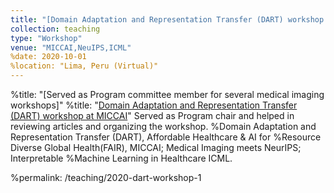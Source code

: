 ```yaml
---
title: "[Domain Adaptation and Representation Transfer (DART) workshop at MICCAI](https://sites.google.com/view/dart2020/)"
collection: teaching
type: "Workshop"
venue: "MICCAI,NeuIPS,ICML"
%date: 2020-10-01
%location: "Lima, Peru (Virtual)"
---
```


%title: "[Served as Program committee member for several medical imaging workshops]"
%title: "[Domain Adaptation and Representation Transfer (DART) workshop at MICCAI](https://sites.google.com/view/dart2020/)"
Served as Program chair and helped in reviewing articles and organizing the workshop.
%Domain Adaptation and Representation Transfer (DART), Affordable Healthcare & AI for %Resource Diverse Global Health(FAIR), MICCAI; Medical Imaging meets NeurIPS; Interpretable %Machine Learning in Healthcare ICML.

%permalink: /teaching/2020-dart-workshop-1
 
